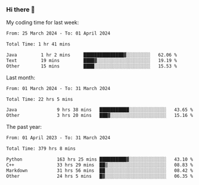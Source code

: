 ### Hi there 👋

My coding time for last week:

<!--START_SECTION:week-->

```txt
From: 25 March 2024 - To: 01 April 2024

Total Time: 1 hr 41 mins

Java         1 hr 2 mins     ███████████████▓░░░░░░░░░   62.06 %
Text         19 mins         ████▓░░░░░░░░░░░░░░░░░░░░   19.19 %
Other        15 mins         ████░░░░░░░░░░░░░░░░░░░░░   15.53 %
```

<!--END_SECTION:week-->

Last month:

<!--START_SECTION:month-->

```txt
From: 01 March 2024 - To: 31 March 2024

Total Time: 22 hrs 5 mins

Java               9 hrs 38 mins   ███████████░░░░░░░░░░░░░░   43.65 %
Other              3 hrs 20 mins   ███▓░░░░░░░░░░░░░░░░░░░░░   15.16 %
```

<!--END_SECTION:month-->

The past year:

<!--START_SECTION:year-->

```txt
From: 01 April 2023 - To: 31 March 2024

Total Time: 379 hrs 8 mins

Python             163 hrs 25 mins ██████████▓░░░░░░░░░░░░░░   43.10 %
C++                33 hrs 29 mins  ██▒░░░░░░░░░░░░░░░░░░░░░░   08.83 %
Markdown           31 hrs 56 mins  ██░░░░░░░░░░░░░░░░░░░░░░░   08.42 %
Other              24 hrs 5 mins   █▓░░░░░░░░░░░░░░░░░░░░░░░   06.35 %
```

<!--END_SECTION:year-->

